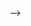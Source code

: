 <!--  npm install express mongoose nodemon dotenv cors  -->

<!-- " @1 "

        "" BLOG  APIS "" [ START ]

# route    post  "/create/blog"
# route    put  "/update/blog/:id"
# route    delete  "/delete/blog/:id"
# route    get  "/post/blogs"
# route    get  "/post/blog/:id"

            "" BLOG  SCHEMA "" [ START ]

                # TITLE
                # DESCRIPTION
                # IMAGE
                # AUTHOR
                # DATE

            "" BLOG  SCHEMA "" [ END ]
        
        "" BLOG  APIS "" [ END ] -->

<!-- " @2 "

          "" CONTACT  APIS "" [ START ]

# route    post  "/create/contact"
# route    get  "/contact"

            "" CONTACT  SCHEMA "" [ START ]

                # FIRST NAME.
                # LAST NAME.
                # EMAIL ID.
                # PHONE NO.
                # MESSAGE TEXT.
                # DATE


            "" CONTACT  SCHEMA "" [ END ]

          "" CONTACT  APIS "" [ END ] -->

<!-- " @3 "

        "" PORTFOLIO  APIS "" [ START ]

# route    post  "/create/portfolio"
# route    put  "/update/portfolio/:id"
# route    delete  "/delete/portfolio/:id"
# route    get  "/post/portfolio"
# route    get  "/post/portfolio/:id"

            "" PORTFOLIO  SCHEMA "" [ START ]

                # TITLE
                # DESCRIPTION
                # IMAGE
                # AUTHOR
                # DATE
                # LIVE URL
                # CUSTOMER NAME

            "" PORTFOLIO  SCHEMA "" [ END ]

        "" PORTFOLIO  APIS "" [ END ]
-->

<!-- " @4 "

          "" CUSTOMER  APIS "" [ START ]

# route    post  "/create/costomer"
# route    put  "/update/costomer/:id"
# route    delete  "/delete/costomer/:id"
# route    get  "/costomer"

            "" PORTFOLIO  SCHEMA "" [ START ]

                # CUSTOMER NAME
                # MASSAGE
                # IMAGE
                # AUTHOR
                # DATE
                # LIVE URL

            "" PORTFOLIO  SCHEMA "" [ END ]

          "" CUSTOMER  APIS "" [ END ] -->












<!-- 

          <!-- mongoose.connect(connection_string, {
    useNewUrlParser: true,
    useCreateIndex: true,
    useUnifiedTopology: true

})
.then(() => console.log('MongoDB connection established.'))
.catch((error) => console.error("MongoDB connection failed:", error.message)) --> -->
